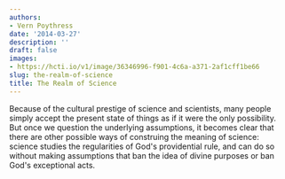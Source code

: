 ```yaml
---
authors:
- Vern Poythress
date: '2014-03-27'
description: ''
draft: false
images:
- https://hcti.io/v1/image/36346996-f901-4c6a-a371-2af1cff1be66
slug: the-realm-of-science
title: The Realm of Science
---
```


Because of the cultural prestige of science and scientists, many people simply accept the present state of things as if it were the only possibility. But once we question the underlying assumptions, it becomes clear that there are other possible ways of construing the meaning of science: science studies the regularities of God's providential rule, and can do so without making assumptions that ban the idea of divine purposes or ban God's exceptional acts.